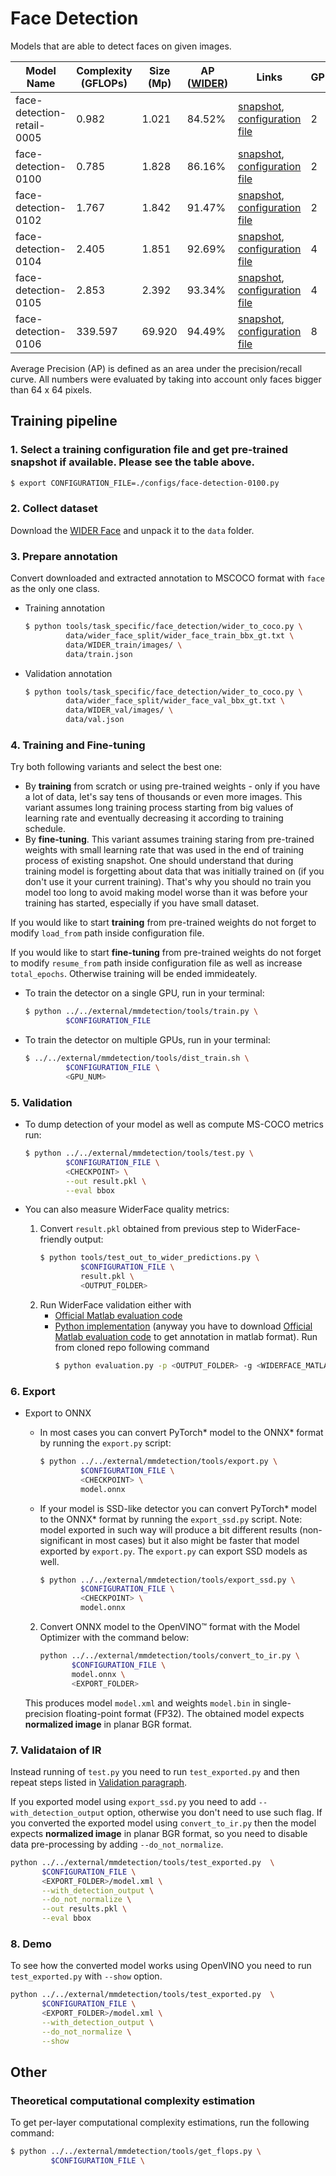 # Face Detection

Models that are able to detect faces on given images.

| Model Name                  | Complexity (GFLOPs) | Size (Mp) | AP ([WIDER](http://mmlab.ie.cuhk.edu.hk/projects/WIDERFace/)) | Links                                                                                                                                                                                                | GPU_NUM |
| --------------------------- | ------------------- | --------- | ------------------------------------------------------------- | ---------------------------------------------------------------------------------------------------------------------------------------------------------------------------------------------------- | ------- |
| face-detection-retail-0005  | 0.982               | 1.021     | 84.52%                                                        | [snapshot](https://download.01.org/opencv/openvino_training_extensions/models/object_detection/wider_face_tiny_ssd_075x_epoch_70.pth), [configuration file](./configs/face-detection-retail-0005.py) | 2       |
| face-detection-0100         | 0.785               | 1.828     | 86.16%                                                        | [snapshot](https://download.01.org/opencv/openvino_training_extensions/models/object_detection/face-detection-0100.pth), [configuration file](./configs/face-detection-0100.py)                      | 2       |
| face-detection-0102         | 1.767               | 1.842     | 91.47%                                                        | [snapshot](https://download.01.org/opencv/openvino_training_extensions/models/object_detection/face-detection-0102.pth), [configuration file](./configs/face-detection-0102.py)                      | 2       |
| face-detection-0104         | 2.405               | 1.851     | 92.69%                                                        | [snapshot](https://download.01.org/opencv/openvino_training_extensions/models/object_detection/face-detection-0104.pth), [configuration file](./configs/face-detection-0104.py)                      | 4       |
| face-detection-0105         | 2.853               | 2.392     | 93.34%                                                        | [snapshot](https://download.01.org/opencv/openvino_training_extensions/models/object_detection/face-detection-0105.pth), [configuration file](./configs/face-detection-0105.py)                      | 4       |
| face-detection-0106         | 339.597             | 69.920    | 94.49%                                                        | [snapshot](https://download.01.org/opencv/openvino_training_extensions/models/object_detection/face-detection-0106.pth), [configuration file](./configs/face-detection-0105.py)                      | 8       |

Average Precision (AP) is defined as an area under the precision/recall curve. All numbers were evaluated by taking into account only faces bigger than 64 x 64 pixels.

## Training pipeline

### 1. Select a training configuration file and get pre-trained snapshot if available. Please see the table above.

```bash
$ export CONFIGURATION_FILE=./configs/face-detection-0100.py
```

### 2. Collect dataset

Download the [WIDER Face](http://shuoyang1213.me/WIDERFACE/) and unpack it to the `data` folder.

### 3. Prepare annotation

Convert downloaded and extracted annotation to MSCOCO format with `face` as the only one class.

* Training annotation
   ```bash
   $ python tools/task_specific/face_detection/wider_to_coco.py \
            data/wider_face_split/wider_face_train_bbx_gt.txt \
            data/WIDER_train/images/ \
            data/train.json
   ```

* Validation annotation
   ```bash
   $ python tools/task_specific/face_detection/wider_to_coco.py \
            data/wider_face_split/wider_face_val_bbx_gt.txt \
            data/WIDER_val/images/ \
            data/val.json
   ```

### 4. Training and Fine-tuning
Try both following variants and select the best one:
   * By **training** from scratch or using pre-trained weights - only if you have a lot of data, let's say tens of thousands or even more images. This variant assumes long training process starting from big values of learning rate and eventually decreasing it according to training schedule.
   * By **fine-tuning**. This variant assumes training staring from pre-trained weights with small learning rate that was used in the end of training process of existing snapshot. One should understand that during training model is forgetting about data that was initially trained on (if you don't use it your current training). That's why you should no train you model too long to avoid making model worse than it was before your training has started, especially if you have small dataset.

If you would like to start **training** from pre-trained weights do not forget to modify `load_from` path inside configuration file.

If you would like to start **fine-tuning** from pre-trained weights do not forget to modify `resume_from` path inside configuration file as well as increase `total_epochs`. Otherwise training will be ended immideately.
* To train the detector on a single GPU, run in your terminal:
   ```bash
   $ python ../../external/mmdetection/tools/train.py \
            $CONFIGURATION_FILE
   ```

* To train the detector on multiple GPUs, run in your terminal:
   ```bash
   $ ../../external/mmdetection/tools/dist_train.sh \
            $CONFIGURATION_FILE \
            <GPU_NUM>
   ```


### 5. Validation

* To dump detection of your model as well as compute MS-COCO metrics run:
   ```bash
   $ python ../../external/mmdetection/tools/test.py \
            $CONFIGURATION_FILE \
            <CHECKPOINT> \
            --out result.pkl \
            --eval bbox
   ```

* You can also measure WiderFace quality metrics:
  1. Convert `result.pkl` obtained from previous step to WiderFace-friendly output:
     ```bash
     $ python tools/test_out_to_wider_predictions.py \
              $CONFIGURATION_FILE \
              result.pkl \
              <OUTPUT_FOLDER>
     ```
  2. Run WiderFace validation either with
     * [Official Matlab evaluation code](http://shuoyang1213.me/WIDERFACE/support/eval_script/eval_tools.zip)
     * [Python implementation](https://github.com/wondervictor/WiderFace-Evaluation) (anyway you have to download [Official Matlab evaluation code](http://shuoyang1213.me/WIDERFACE/support/eval_script/eval_tools.zip) to get annotation in matlab format). Run from cloned repo following command
        ```bash
        $ python evaluation.py -p <OUTPUT_FOLDER> -g <WIDERFACE_MATLAB_ANNOTATION>
        ```

### 6. Export
* Export to ONNX
  * In most cases you can convert PyTorch\* model to the ONNX\* format by running the `export.py` script:
     ```bash
     $ python ../../external/mmdetection/tools/export.py \
              $CONFIGURATION_FILE \
              <CHECKPOINT> \
              model.onnx
     ```

  * If your model is SSD-like detector you can convert PyTorch\* model to the ONNX\* format by running the `export_ssd.py` script. Note: model exported in such way will produce a bit different results (non-significant in most cases) but it also might be faster that model exported by `export.py`. The `export.py` can export SSD models as well.
     ```bash
     $ python ../../external/mmdetection/tools/export_ssd.py \
              $CONFIGURATION_FILE \
              <CHECKPOINT> \
              model.onnx
     ```
  2. Convert ONNX model to the OpenVINO™ format with the Model Optimizer with the command below:
     ```bash
     python ../../external/mmdetection/tools/convert_to_ir.py \
            $CONFIGURATION_FILE \
            model.onnx \
            <EXPORT_FOLDER>
     ```
    This produces model `model.xml` and weights `model.bin` in single-precision floating-point format
    (FP32). The obtained model expects **normalized image** in planar BGR format.

### 7. Validataion of IR

Instead running of `test.py` you need to run `test_exported.py` and then repeat steps listed in [Validation paragraph](#5-validation).

If you exported model using `export_ssd.py` you need to add `--with_detection_output` option, otherwise you don't need to use such flag. If you converted the exported model using `convert_to_ir.py` then the model expects **normalized image** in planar BGR format, so you need to disable data pre-processing by adding `--do_not_normalize`.
   ```bash
   python ../../external/mmdetection/tools/test_exported.py  \
          $CONFIGURATION_FILE \
          <EXPORT_FOLDER>/model.xml \
          --with_detection_output \
          --do_not_normalize \
          --out results.pkl \
          --eval bbox
   ```

### 8. Demo

To see how the converted model works using OpenVINO you need to run `test_exported.py` with `--show` option.
   ```bash
   python ../../external/mmdetection/tools/test_exported.py  \
          $CONFIGURATION_FILE \
          <EXPORT_FOLDER>/model.xml \
          --with_detection_output \
          --do_not_normalize \
          --show
   ```


## Other
### Theoretical computational complexity estimation

To get per-layer computational complexity estimations, run the following command:
   ```bash
   $ python ../../external/mmdetection/tools/get_flops.py \
            $CONFIGURATION_FILE \
   ```
